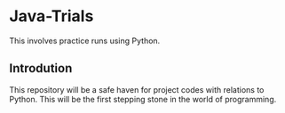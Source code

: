 # Java-Trials
This involves practice runs using Python.

  ## Introdution
  This repository will be a safe haven for project codes with relations to Python. This will be the first stepping stone in the world of programming.

